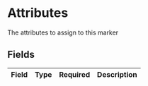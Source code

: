 # Attributes

The attributes to assign to this marker


## Fields

| Field       | Type        | Required    | Description |
| ----------- | ----------- | ----------- | ----------- |